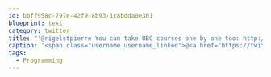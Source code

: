```yaml
---
id: bbff958c-797e-42f9-8b93-1c8bdda0e301
blueprint: text
category: twitter
title: "'@rigelstpierre You can take UBC courses one by one too: http://bit.ly/eFbZG3 #Programming"
caption: '<span class="username username_linked">@<a href="https://twitter.com/rigelstpierre" title="Rigel St. Pierre">rigelstpierre</a></span> You can take UBC courses one by one too: http://bit.ly/eFbZG3 <span class="hashtag hashtag_local">#<a href="http://tweettemp.darylchymko.ca/?tag=programming">Programming</a>'
tags:
  - Programming
---
```

